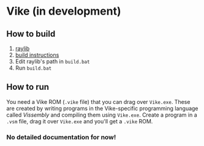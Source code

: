 # Vike (in development)

## How to build

1. [raylib](https://github.com/raysan5/raylib)
2. [build instructions](https://github.com/raysan5/raylib/wiki)
3. Edit raylib's path in `build.bat`
5. Run `build.bat`

## How to run

You need a Vike ROM (`.vike` file) that you can drag over `Vike.exe`. These are created by writing programs in the Vike-specific programming language called *Vissembly* and compiling them using `Vike.exe`. Create a program in a `.vsm` file, drag it over `Vike.exe` and you'll get a `.vike` ROM.

### No detailed documentation for now!